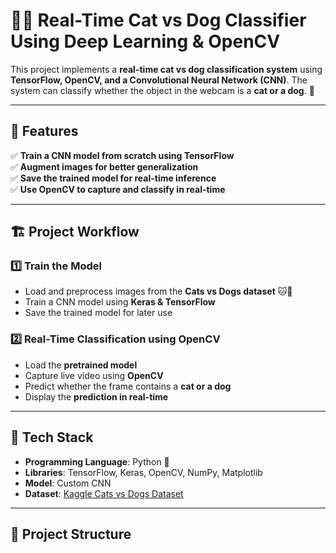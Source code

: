 # 🐶🐱 Real-Time Cat vs Dog Classifier Using Deep Learning & OpenCV

This project implements a **real-time cat vs dog classification system** using **TensorFlow, OpenCV, and a Convolutional Neural Network (CNN)**. The system can classify whether the object in the webcam is a **cat or a dog**. 🚀

---

## 📌 Features  
✅ **Train a CNN model from scratch using TensorFlow**  
✅ **Augment images for better generalization**  
✅ **Save the trained model for real-time inference**  
✅ **Use OpenCV to capture and classify in real-time**  

---

## 🏗️ Project Workflow  

### 1️⃣ **Train the Model**
- Load and preprocess images from the **Cats vs Dogs dataset** 🐱🐶  
- Train a CNN model using **Keras & TensorFlow**  
- Save the trained model for later use  

### 2️⃣ **Real-Time Classification using OpenCV**
- Load the **pretrained model**  
- Capture live video using **OpenCV**  
- Predict whether the frame contains a **cat or a dog**  
- Display the **prediction in real-time**  

---

## 🚀 Tech Stack  
- **Programming Language**: Python 🐍  
- **Libraries**: TensorFlow, Keras, OpenCV, NumPy, Matplotlib  
- **Model**: Custom CNN  
- **Dataset**: [Kaggle Cats vs Dogs Dataset](https://www.kaggle.com/c/dogs-vs-cats/data)  

---

## 📜 Project Structure  

